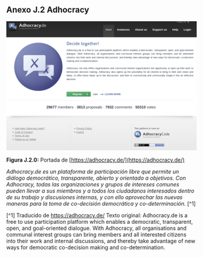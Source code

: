## Anexo J.2 Adhocracy 

![image alt text](image_0.png)

**Figura J.2.0:** Portada de [https://adhocracy.de/](https://adhocracy.de/) 

*Adhocracy.de es un plataforma de participación libre que permite un diálogo democrático, transparente, abierto y orientado a objetivos. Con Adhocracy, todas las organizaciones y grupos de intereses comunes pueden llevar a sus miembros y a todos los ciudadanos interesados dentro de su trabajo y discusiones internas, y con ello aprovechar las nuevas maneras para la toma de co-decisión democrática y co-determinación.* [^1]


[^1] Traducido de https://adhocracy.de/ 
Texto original: Adhocracy.de is a free to use participation platform which enables a democratic, transparent, open, and goal-oriented dialogue. With Adhocracy, all organisations and communal interest groups can bring members and all interested citizens into their work and internal discussions, and thereby take advantage of new ways for democratic co-decision making and co-determination.

